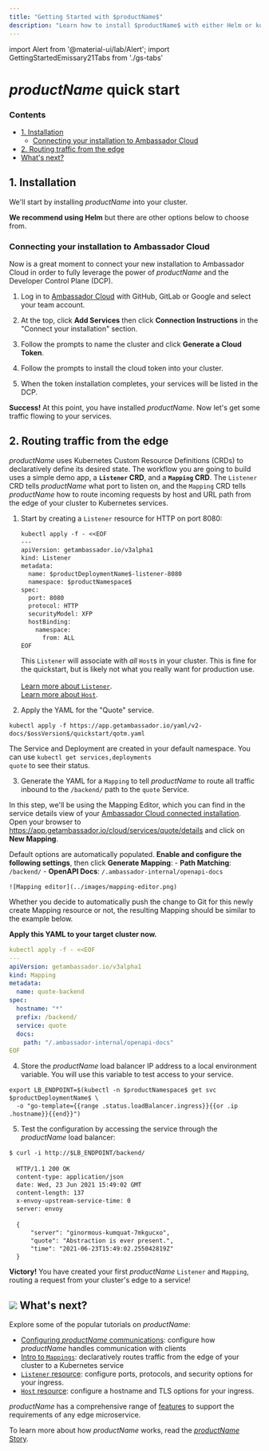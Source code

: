 ```yaml
---
title: "Getting Started with $productName$"
description: "Learn how to install $productName$ with either Helm or kubectl to get started routing traffic from the edge of your Kubernetes cluster to your services..."
---
```


import Alert from '@material-ui/lab/Alert';
import GettingStartedEmissary21Tabs from './gs-tabs'

# $productName$ quick start

<div class="docs-article-toc">
<h3>Contents</h3>

- [1. Installation](#1-installation)
  - [Connecting your installation to Ambassador Cloud](#connecting-your-installation-to-ambassador-cloud)
- [2. Routing traffic from the edge](#2-routing-traffic-from-the-edge)
- [What's next?](#img-classos-logo-srcimageslogopng-whats-next)

</div>

## 1. Installation

We'll start by installing $productName$ into your cluster.

**We recommend using Helm** but there are other options below to choose from.

<GettingStartedEmissary21Tabs version="$version$" />

### Connecting your installation to Ambassador Cloud

Now is a great moment to connect your new installation to Ambassador Cloud in order to fully leverage the power of $productName$ and the Developer Control Plane (DCP).

1. Log in to [Ambassador Cloud](https://app.getambassador.io/cloud/services/) with GitHub, GitLab or Google and select your team account.

2. At the top, click **Add Services** then click **Connection Instructions** in the "Connect your installation" section.

3. Follow the prompts to name the cluster and click **Generate a Cloud Token**.

4. Follow the prompts to install the cloud token into your cluster.

5. When the token installation completes, your services will be listed in the DCP.

<Alert severity="success"><b>Success!</b> At this point, you have installed $productName$. Now let's get some traffic flowing to your services.</Alert>

## 2. Routing traffic from the edge

$productName$ uses Kubernetes Custom Resource Definitions (CRDs) to declaratively define its desired state. The workflow you are going to build uses a simple demo app, a **`Listener` CRD**, and a **`Mapping` CRD**. The `Listener` CRD tells $productName$ what port to listen on, and the `Mapping` CRD tells $productName$ how to route incoming requests by host and URL path from the edge of your cluster to Kubernetes services.

1. Start by creating a `Listener` resource for HTTP on port 8080:

   ```
   kubectl apply -f - <<EOF
   ---
   apiVersion: getambassador.io/v3alpha1
   kind: Listener
   metadata:
     name: $productDeploymentName$-listener-8080
     namespace: $productNamespace$
   spec:
     port: 8080
     protocol: HTTP
     securityModel: XFP
     hostBinding:
       namespace:
         from: ALL
   EOF
   ```

     <Alert severity="info">
       This <code>Listener</code> will associate with <i>all</i> <code>Host</code>s in your cluster. This is fine for the quickstart, but is likely not what you really want for production use.<br/>
       <br/>
       <a href="../../topics/running/listener">Learn more about <code>Listener</code></a>.<br/>
       <a href="../../topics/running/host-crd">Learn more about <code>Host</code></a>.
     </Alert>

2. Apply the YAML for the "Quote" service.

  ```
  kubectl apply -f https://app.getambassador.io/yaml/v2-docs/$ossVersion$/quickstart/qotm.yaml
  ```

  <Alert severity="info">The Service and Deployment are created in your default namespace. You can use <code>kubectl get services,deployments quote</code> to see their status.</Alert>

3. Generate the YAML for a `Mapping` to tell $productName$ to route all traffic inbound to the `/backend/` path to the `quote` Service.

  In this step, we'll be using the Mapping Editor, which you can find in the service details view of your [Ambassador Cloud connected installation](#connecting-your-installation-to-ambassador-cloud).
  Open your browser to https://app.getambassador.io/cloud/services/quote/details and click on **New Mapping**.

  Default options are automatically populated. **Enable and configure the following settings**, then click **Generate Mapping**:
    - **Path Matching**: `/backend/`
    - **OpenAPI Docs**: `/.ambassador-internal/openapi-docs`

    ![Mapping editor](../images/mapping-editor.png)

  Whether you decide to automatically push the change to Git for this newly create Mapping resource or not, the resulting Mapping should be similar to the example below.

  **Apply this YAML to your target cluster now.**

  ```yaml
  kubectl apply -f - <<EOF
  ---
  apiVersion: getambassador.io/v3alpha1
  kind: Mapping
  metadata:
    name: quote-backend
  spec:
    hostname: "*"
    prefix: /backend/
    service: quote
    docs:
      path: "/.ambassador-internal/openapi-docs"
  EOF
  ```

4. Store the $productName$ load balancer IP address to a local environment variable. You will use this variable to test access to your service.

  ```
  export LB_ENDPOINT=$(kubectl -n $productNamespace$ get svc  $productDeploymentName$ \
    -o "go-template={{range .status.loadBalancer.ingress}}{{or .ip .hostname}}{{end}}")
  ```

5. Test the configuration by accessing the service through the $productName$ load balancer:

  ```
  $ curl -i http://$LB_ENDPOINT/backend/

    HTTP/1.1 200 OK
    content-type: application/json
    date: Wed, 23 Jun 2021 15:49:02 GMT
    content-length: 137
    x-envoy-upstream-service-time: 0
    server: envoy

    {
        "server": "ginormous-kumquat-7mkgucxo",
        "quote": "Abstraction is ever present.",
        "time": "2021-06-23T15:49:02.255042819Z"
    }
  ```

<Alert severity="success"><b>Victory!</b> You have created your first $productName$ <code>Listener</code> and <code>Mapping</code>, routing a request from your cluster's edge to a service!</Alert>

## <img class="os-logo" src="/images/logo.png"/> What's next?

Explore some of the popular tutorials on $productName$:

* [Configuring $productName$ communications](../../howtos/configure-communications): configure how $productName$ handles communication with clients
* [Intro to `Mappings`](../../topics/using/intro-mappings/): declaratively routes traffic from
the edge of your cluster to a Kubernetes service
* [`Listener` resource](../../topics/running/listener/): configure ports, protocols, and security options for your ingress.
* [`Host` resource](../../topics/running/host-crd/): configure a hostname and TLS options for your ingress.

$productName$ has a comprehensive range of [features](/features/) to
support the requirements of any edge microservice.

To learn more about how $productName$ works, read the [$productName$ Story](../../about/why-ambassador).

